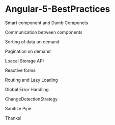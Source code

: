 # Angular-5-BestPractices

<p> Smart component and Dumb Componets<p>
<p> Communication between components<p>
<p> Sorting of data on demand</p>
<p> Pagination on demand</p>
<p> Loacal Storage API<p>
<p> Reactive forms</p>
<p> Routing and Lazy Loading</p>
<p> Global Error Handling</p>
<p> ChangeDetectionStrategy</p>
<p> Sanitize Pipe</p>

 Thanks!


